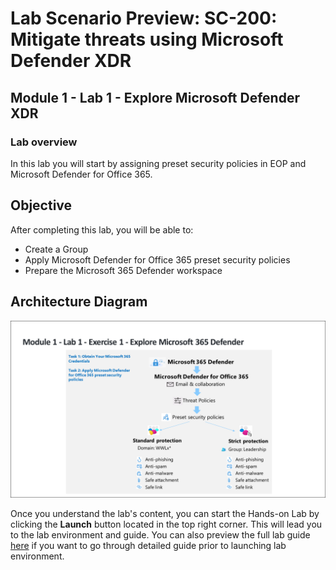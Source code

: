 # Lab Scenario Preview: SC-200: Mitigate threats using Microsoft Defender XDR

## Module 1 - Lab 1 - Explore Microsoft Defender XDR

### Lab overview

In this lab you will  start by assigning preset security policies in EOP and Microsoft Defender for Office 365.

## Objective
  
After completing this lab, you will be able to:

- Create a Group
- Apply Microsoft Defender for Office 365 preset security policies
- Prepare the Microsoft 365 Defender workspace

## Architecture Diagram

 ![](media/SC200-Lab_M1_L1_Ex1.png)

Once you understand the lab's content, you can start the Hands-on Lab by clicking the **Launch** button located in the top right corner. This will lead you to the lab environment and guide. You can also preview the full lab guide [here](https://experience.cloudlabs.ai/#/labguidepreview/882707b3-adba-47d1-a5df-7d3d96ef5fca) if you want to go through detailed guide prior to launching lab environment.
